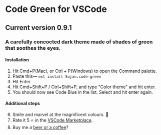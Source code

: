 # Code Green for VSCode

## Current version 0.9.1

### A carefully concocted dark theme made of shades of green that soothes the eyes.

#### Installation

1. Hit Cmd+P(Mac), or Ctrl + P(Windows) to open the Command palette.
2. Paste this— `ext install Sujan.code-green`
3. Hit Enter
4. Hit Cmd+Shift+P / Ctrl+Shift+P, and type "Color theme" and hit enter.
5. You should now see Code Blue in the list. Select and hit enter again.

#### Additional steps

6. Smile and marvel at the magnificent colours. 🤩
7. Rate it 5 ⭐ in the
   [VSCode Marketplace](https://marketplace.visualstudio.com/items?itemName=Sujan.code-green).
8. Buy me a [beer or a coffee](https://paypal.me/sujansundareswaran)?
